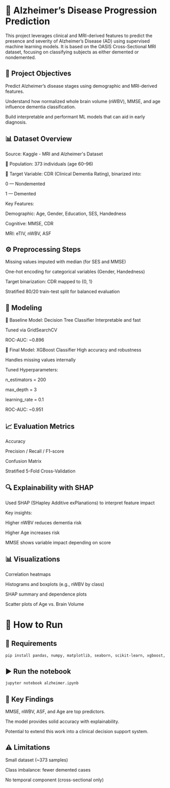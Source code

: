 # 🧠 Alzheimer’s Disease Progression Prediction
This project leverages clinical and MRI-derived features to predict the presence and severity of Alzheimer’s Disease (AD) using supervised machine learning models. It is based on the OASIS Cross-Sectional MRI dataset, focusing on classifying subjects as either demented or nondemented.

## 📌 Project Objectives
Predict Alzheimer’s disease stages using demographic and MRI-derived features.

Understand how normalized whole brain volume (nWBV), MMSE, and age influence dementia classification.

Build interpretable and performant ML models that can aid in early diagnosis.

## 📊 Dataset Overview
Source: Kaggle - MRI and Alzheimer's Dataset

🧑 Population: 373 individuals (age 60–96)

🧠 Target Variable: CDR (Clinical Dementia Rating), binarized into:

0 — Nondemented

1 — Demented

Key Features:

Demographic: Age, Gender, Education, SES, Handedness

Cognitive: MMSE, CDR

MRI: eTIV, nWBV, ASF

## ⚙️ Preprocessing Steps
Missing values imputed with median (for SES and MMSE)

One-hot encoding for categorical variables (Gender, Handedness)

Target binarization: CDR mapped to {0, 1}

Stratified 80/20 train-test split for balanced evaluation

## 🧠 Modeling
🔹 Baseline Model: Decision Tree Classifier
Interpretable and fast

Tuned via GridSearchCV

ROC-AUC: ~0.896

🔸 Final Model: XGBoost Classifier
High accuracy and robustness

Handles missing values internally

Tuned Hyperparameters:

n_estimators = 200

max_depth = 3

learning_rate = 0.1

ROC-AUC: ~0.951

## 📈 Evaluation Metrics
Accuracy

Precision / Recall / F1-score

Confusion Matrix

Stratified 5-Fold Cross-Validation

## 🔍 Explainability with SHAP
Used SHAP (SHapley Additive exPlanations) to interpret feature impact

Key insights:

Higher nWBV reduces dementia risk

Higher Age increases risk

MMSE shows variable impact depending on score

## 📊 Visualizations
Correlation heatmaps

Histograms and boxplots (e.g., nWBV by class)

SHAP summary and dependence plots

Scatter plots of Age vs. Brain Volume

# 🧪 How to Run
## 🔧 Requirements
```bash
pip install pandas, numpy, matplotlib, seaborn, scikit-learn, xgboost, shap
```
## ▶️ Run the notebook
```bash
jupyter notebook alzheimer.ipynb
```
## 📌 Key Findings
MMSE, nWBV, ASF, and Age are top predictors.

The model provides solid accuracy with explainability.

Potential to extend this work into a clinical decision support system.

## ⚠️ Limitations
Small dataset (~373 samples)

Class imbalance: fewer demented cases

No temporal component (cross-sectional only)

